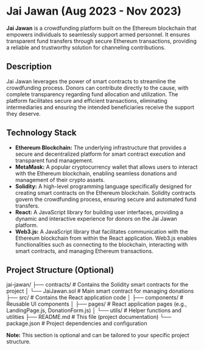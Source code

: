 # Jai Jawan (Aug 2023 - Nov 2023)

**Jai Jawan** is a crowdfunding platform built on the Ethereum blockchain that empowers individuals to seamlessly support armed personnel. It ensures transparent fund transfers through secure Ethereum transactions, providing a reliable and trustworthy solution for channeling contributions.

## Description

Jai Jawan leverages the power of smart contracts to streamline the crowdfunding process. Donors can contribute directly to the cause, with complete transparency regarding fund allocation and utilization. The platform facilitates secure and efficient transactions, eliminating intermediaries and ensuring the intended beneficiaries receive the support they deserve.

## Technology Stack

* **Ethereum Blockchain:** The underlying infrastructure that provides a secure and decentralized platform for smart contract execution and transparent fund management.
* **MetaMask:** A popular cryptocurrency wallet that allows users to interact with the Ethereum blockchain, enabling seamless donations and management of their crypto assets.
* **Solidity:** A high-level programming language specifically designed for creating smart contracts on the Ethereum blockchain. Solidity contracts govern the crowdfunding process, ensuring secure and automated fund transfers.
* **React:** A JavaScript library for building user interfaces, providing a dynamic and interactive experience for donors on the Jai Jawan platform.
* **Web3.js:** A JavaScript library that facilitates communication with the Ethereum blockchain from within the React application. Web3.js enables functionalities such as connecting to the blockchain, interacting with smart contracts, and managing Ethereum transactions.

## Project Structure (Optional)
jai-jawan/
├── contracts/  # Contains the Solidity smart contracts for the project
│   └── JaiJawan.sol  # Main smart contract for managing donations
├── src/         # Contains the React application code
│   ├── components/  # Reusable UI components
│   ├── pages/       # React application pages (e.g., LandingPage.js, DonationForm.js)
│   └── utils/       # Helper functions and utilities
├── README.md     # This file (project documentation)
└── package.json  # Project dependencies and configuration

**Note:** This section is optional and can be tailored to your specific project structure.

